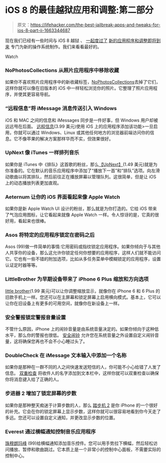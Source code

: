 # iOS 8 的最佳越狱应用和调整:第二部分

> 原文：<https://lifehacker.com/the-best-jailbreak-apps-and-tweaks-for-ios-8-part-ii-1663344687>

现在我们已经有一些时间与 iOS 8 越狱 、 [一起度过了](http://lifehacker.com/the-best-jailbreak-apps-and-tweaks-for-ios-8-1655227137) [新的应用程序和调整即将到来](https://lifehacker.com/how-to-jailbreak-your-iphone-the-always-up-to-date-gui-5771943) 专门为新的操作系统制作。我们来看看最好的。

Watch

### NoPhotosCollections 从照片应用程序中移除收藏

如果你不喜欢照片应用程序中的新收藏标签，[NoPhotosCollections](http://modmyi.com/cydia/package.php?id=73379)去掉了它们，这样你就可以像在旧版本的 iOS 中一样轻松浏览你的照片。它整理了照片应用程序，并使其更容易导航。

### “远程信息”将 iMessage 消息传送引入 Windows

iOS 和 MAC 之间的信息和 iMessages 同步是一件好事，但 Windows 用户却被远远甩在后面。 [远程信息](http://www.remotemessages.com/)(3.99 美元)使用 iOS 上的应用程序添加该功能>一旦启用，你就可以通过 Windows、Linux 或其他任何地方的浏览器前端访问你的信息。它不像苹果的解决方案那样华而不实，但效果很好。

### UpNext 像 iTunes 一样排列音乐

如果你是 iTunes 中《排队》这首歌的粉丝，那么[【UpNext】](http://modmyi.com/cydia/package.php?id=73322)(1.49 美元)就是为你准备的。它在默认的音乐应用程序中添加了“播放下一首”和“排队”选项。向左滑动歌曲以将其排队，然后前往正在播放屏幕以管理队列。这很简单，但是让 iOS 上的动态播放列表更加直观。

### Aeternum 让你的 iOS 界面看起来像 Apple Watch

如果你是新 Apple Watch UI 设计的粉丝，那么就是为你打造的。它给 iOS 带来了气泡应用图标，让它看起来就像 Apple Watch 一样。令人惊讶的是，它真的很好用，看起来也很棒。

### Asos 将特定的应用程序锁定在密码之后

Asos (99)做一件简单的事情:它用密码或指纹锁定应用程序。如果你倾向于与其他人共享你的设备，那么这允许你锁定任何你想要的应用程序，这样人们就不能访问它。它也有一些不错的附加选项，比如从多任务菜单中模糊锁定的应用程序，设置认证定时器等等。

### LittleBrother 为早期设备带来了 iPhone 6 Plus 缩放和方向选项

[little brother](http://modmyi.com/cydia/package.php?id=73033)(1.99 美元)可以让你调整缩放显示，就像你在 iPhone 6 和 6 Plus 的旧款手机上一样。您还可以在主屏幕和锁定屏幕上启用横向模式。基本上，它可以让你在旧设备上有更多的可用空间，就像你在新设备上一样。

### 安全警报锁定警报音量设置

不管什么原因，iPhone 上的闹铃音量是由系统音量决定的。如果你倾向于这种低水平，那么你的警报也很低。 [安全闹铃](http://modmyi.com/cydia/package.php?id=73028) 允许您在系统音量之外设置自定义闹铃音量，这将确保您再也不会不小心睡过头了。

### DoubleCheck 在 iMessage 文本输入中添加一个名称

如果你是那种在一群不同的人之间快速发送短信的人，你可能不小心给错了人发了信息。 [双重检查](http://modmyi.com/cydia/package.php?id=73039) 将收件人的名字添加到文本栏中，这样你就可以双重检查以确保你将消息键入给了正确的人。

### 步进器 2 增加了锁定屏幕的步数

如果你是那种整天痴迷于计算步数的人，那么 [踏步机 2](http://modmyi.com/cydia/package.php?id=73292) 是你 iPhone 的一个很好的补充。它会在你的锁定屏幕上显示步数，这样你就可以很容易地看到你今天走了多远。您还可以设置自定义通知，并更改显示步数的位置。

### Everest 通过横幅通知控制音乐应用程序

[珠穆朗玛峰](http://modmyi.com/cydia/package.php?id=73232) (99)给横幅通知添加音乐控件。您可以用手势拉下横幅，然后轻松访问播放、暂停和歌曲跳过。它本质上是一个非常小的控制中心面板，不需要实际的控制中心。